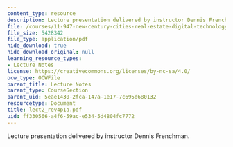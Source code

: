 ```yaml
---
content_type: resource
description: Lecture presentation delivered by instructor Dennis Frenchman.
file: /courses/11-947-new-century-cities-real-estate-digital-technology-and-design-fall-2004/ff330566a4f659ace5345d4804fc7772_lect2_rev4p1a.pdf
file_size: 5428342
file_type: application/pdf
hide_download: true
hide_download_original: null
learning_resource_types:
- Lecture Notes
license: https://creativecommons.org/licenses/by-nc-sa/4.0/
ocw_type: OCWFile
parent_title: Lecture Notes
parent_type: CourseSection
parent_uid: 5eae1430-2fca-147a-1e17-7c695d680132
resourcetype: Document
title: lect2_rev4p1a.pdf
uid: ff330566-a4f6-59ac-e534-5d4804fc7772
---
```

Lecture presentation delivered by instructor Dennis Frenchman.